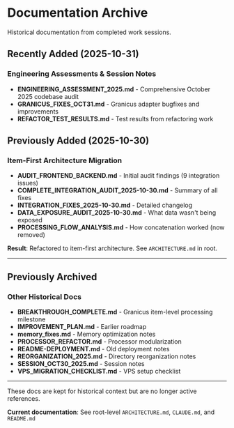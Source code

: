 # Documentation Archive

Historical documentation from completed work sessions.

## Recently Added (2025-10-31)

### Engineering Assessments & Session Notes
- **ENGINEERING_ASSESSMENT_2025.md** - Comprehensive October 2025 codebase audit
- **GRANICUS_FIXES_OCT31.md** - Granicus adapter bugfixes and improvements
- **REFACTOR_TEST_RESULTS.md** - Test results from refactoring work

## Previously Added (2025-10-30)

### Item-First Architecture Migration
- **AUDIT_FRONTEND_BACKEND.md** - Initial audit findings (9 integration issues)
- **COMPLETE_INTEGRATION_AUDIT_2025-10-30.md** - Summary of all fixes
- **INTEGRATION_FIXES_2025-10-30.md** - Detailed changelog
- **DATA_EXPOSURE_AUDIT_2025-10-30.md** - What data wasn't being exposed
- **PROCESSING_FLOW_ANALYSIS.md** - How concatenation worked (now removed)

**Result**: Refactored to item-first architecture. See `ARCHITECTURE.md` in root.

---

## Previously Archived

### Other Historical Docs
- **BREAKTHROUGH_COMPLETE.md** - Granicus item-level processing milestone
- **IMPROVEMENT_PLAN.md** - Earlier roadmap
- **memory_fixes.md** - Memory optimization notes
- **PROCESSOR_REFACTOR.md** - Processor modularization
- **README-DEPLOYMENT.md** - Old deployment notes
- **REORGANIZATION_2025.md** - Directory reorganization notes
- **SESSION_OCT30_2025.md** - Session notes
- **VPS_MIGRATION_CHECKLIST.md** - VPS setup checklist

---

These docs are kept for historical context but are no longer active references.

**Current documentation**: See root-level `ARCHITECTURE.md`, `CLAUDE.md`, and `README.md`
